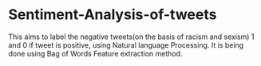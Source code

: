 # Sentiment-Analysis-of-tweets
This aims to label the negative tweets(on the basis of racism and sexism) 1 and 0 if tweet is positive, using Natural language Processing. It is being done using Bag of Words Feature extraction method.
